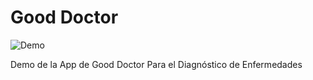 # Good Doctor
![Demo](https://github.com/PercyTomicha/diagnostico_de_enfermedades/blob/main/demo/demo_app.gif)

Demo de la App de Good Doctor
Para el Diagnóstico de Enfermedades

